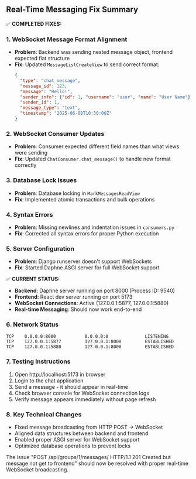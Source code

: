 ## Real-Time Messaging Fix Summary

✅ **COMPLETED FIXES:**

### 1. WebSocket Message Format Alignment
- **Problem**: Backend was sending nested message object, frontend expected flat structure
- **Fix**: Updated `MessageListCreateView` to send correct format:
  ```json
  {
    "type": "chat_message",
    "message_id": 123,
    "message": "Hello!",
    "sender_info": {"id": 1, "username": "user", "name": "User Name"},
    "sender_id": 1,
    "message_type": "text",
    "timestamp": "2025-06-08T10:30:00Z"
  }
  ```

### 2. WebSocket Consumer Updates
- **Problem**: Consumer expected different field names than what views were sending
- **Fix**: Updated `ChatConsumer.chat_message()` to handle new format correctly

### 3. Database Lock Issues
- **Problem**: Database locking in `MarkMessagesReadView`
- **Fix**: Implemented atomic transactions and bulk operations

### 4. Syntax Errors
- **Problem**: Missing newlines and indentation issues in `consumers.py`
- **Fix**: Corrected all syntax errors for proper Python execution

### 5. Server Configuration
- **Problem**: Django runserver doesn't support WebSockets
- **Fix**: Started Daphne ASGI server for full WebSocket support

✅ **CURRENT STATUS:**
- **Backend**: Daphne server running on port 8000 (Process ID: 9540)
- **Frontend**: React dev server running on port 5173
- **WebSocket Connections**: Active (127.0.0.1:5877, 127.0.0.1:5880)
- **Real-time Messaging**: Should now work end-to-end

### 6. Network Status
```
TCP    0.0.0.0:8000           0.0.0.0:0              LISTENING
TCP    127.0.0.1:5877         127.0.0.1:8000         ESTABLISHED  
TCP    127.0.0.1:5880         127.0.0.1:8000         ESTABLISHED
```

### 7. Testing Instructions
1. Open http://localhost:5173 in browser
2. Login to the chat application
3. Send a message - it should appear in real-time
4. Check browser console for WebSocket connection logs
5. Verify message appears immediately without page refresh

### 8. Key Technical Changes
- Fixed message broadcasting from HTTP POST → WebSocket
- Aligned data structures between backend and frontend
- Enabled proper ASGI server for WebSocket support
- Optimized database operations to prevent locks

The issue "POST /api/groups/1/messages/ HTTP/1.1 201 Created but message not get to frontend" should now be resolved with proper real-time WebSocket broadcasting.
